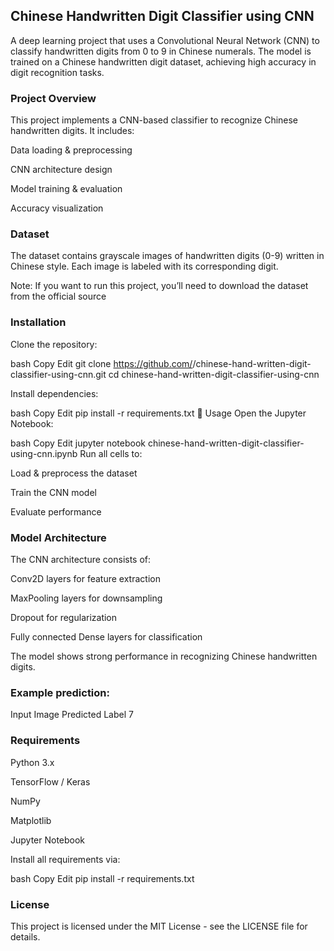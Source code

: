 ## Chinese Handwritten Digit Classifier using CNN
A deep learning project that uses a Convolutional Neural Network (CNN) to classify handwritten digits from 0 to 9 in Chinese numerals. The model is trained on a Chinese handwritten digit dataset, achieving high accuracy in digit recognition tasks.

### Project Overview
This project implements a CNN-based classifier to recognize Chinese handwritten digits. It includes:

Data loading & preprocessing

CNN architecture design

Model training & evaluation

Accuracy visualization

### Dataset
The dataset contains grayscale images of handwritten digits (0-9) written in Chinese style.
Each image is labeled with its corresponding digit.

Note: If you want to run this project, you’ll need to download the dataset from the official source

### Installation
Clone the repository:

bash
Copy
Edit
git clone https://github.com/<your-username>/chinese-hand-written-digit-classifier-using-cnn.git
cd chinese-hand-written-digit-classifier-using-cnn

Install dependencies:

bash
Copy
Edit
pip install -r requirements.txt
🚀 Usage
Open the Jupyter Notebook:

bash
Copy
Edit
jupyter notebook chinese-hand-written-digit-classifier-using-cnn.ipynb
Run all cells to:

Load & preprocess the dataset

Train the CNN model

Evaluate performance

### Model Architecture
The CNN architecture consists of:

Conv2D layers for feature extraction

MaxPooling layers for downsampling

Dropout for regularization

Fully connected Dense layers for classification

The model shows strong performance in recognizing Chinese handwritten digits.

### Example prediction:

Input Image	Predicted Label
7

### Requirements
Python 3.x

TensorFlow / Keras

NumPy

Matplotlib

Jupyter Notebook

Install all requirements via:

bash
Copy
Edit
pip install -r requirements.txt

### License
This project is licensed under the MIT License - see the LICENSE file for details.
